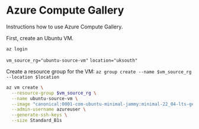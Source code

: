 # Azure Compute Gallery

Instructions how to use Azure Compute Gallery.

First, create an Ubuntu VM.

`az login`

`vm_source_rg="ubuntu-source-vm"`
`location="uksouth"`

Create a resource group for the VM:
`az group create --name $vm_source_rg --location $location`

```bash
az vm create \
  --resource-group $vm_source_rg \
  --name ubuntu-source-vm \
  --image "canonical:0001-com-ubuntu-minimal-jammy:minimal-22_04-lts-gen2:latest" \
  --admin-username azureuser \
  --generate-ssh-keys \
  --size Standard_B1s
```

